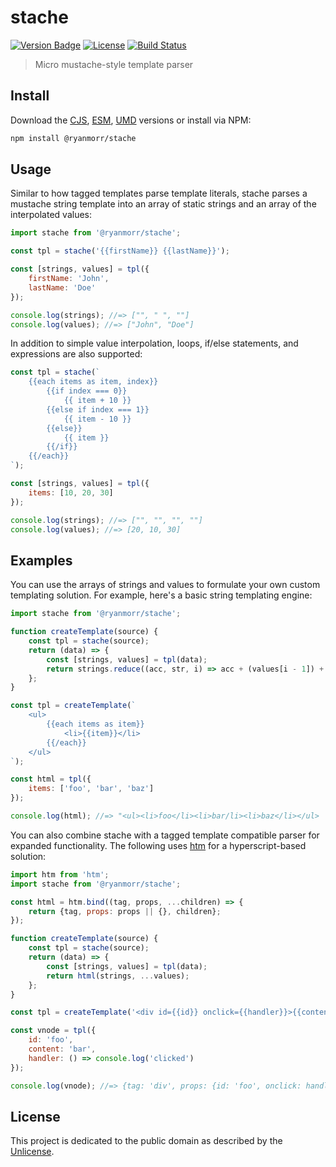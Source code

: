 # stache

[![Version Badge][version-image]][project-url]
[![License][license-image]][license-url]
[![Build Status][build-image]][build-url]

> Micro mustache-style template parser

## Install

Download the [CJS](https://github.com/ryanmorr/stache/raw/master/dist/cjs/stache.js), [ESM](https://github.com/ryanmorr/stache/raw/master/dist/esm/stache.js), [UMD](https://github.com/ryanmorr/stache/raw/master/dist/umd/stache.js) versions or install via NPM:

``` sh
npm install @ryanmorr/stache
```

## Usage

Similar to how tagged templates parse template literals, stache parses a mustache string template into an array of static strings and an array of the interpolated values:

``` javascript
import stache from '@ryanmorr/stache';

const tpl = stache('{{firstName}} {{lastName}}');

const [strings, values] = tpl({
    firstName: 'John',
    lastName: 'Doe'
});

console.log(strings); //=> ["", " ", ""]
console.log(values); //=> ["John", "Doe"]
```

In addition to simple value interpolation, loops, if/else statements, and expressions are also supported:

``` javascript
const tpl = stache(`
    {{each items as item, index}}
        {{if index === 0}}
            {{ item + 10 }}
        {{else if index === 1}}
            {{ item - 10 }}
        {{else}}
            {{ item }}
        {{/if}}
    {{/each}}
`);

const [strings, values] = tpl({
    items: [10, 20, 30]
});

console.log(strings); //=> ["", "", "", ""]
console.log(values); //=> [20, 10, 30]
```

## Examples

You can use the arrays of strings and values to formulate your own custom templating solution. For example, here's a basic string templating engine:

``` javascript
import stache from '@ryanmorr/stache';

function createTemplate(source) {
    const tpl = stache(source);
    return (data) => {
        const [strings, values] = tpl(data);
        return strings.reduce((acc, str, i) => acc + (values[i - 1]) + str);
    };
}

const tpl = createTemplate(`
    <ul>
        {{each items as item}}
            <li>{{item}}</li>
        {{/each}}
    </ul>
`);

const html = tpl({
    items: ['foo', 'bar', 'baz']
});

console.log(html); //=> "<ul><li>foo</li><li>bar/li><li>baz</li></ul>
```

You can also combine stache with a tagged template compatible parser for expanded functionality. The following uses [htm](https://github.com/developit/htm) for a hyperscript-based solution:

``` javascript
import htm from 'htm';
import stache from '@ryanmorr/stache';

const html = htm.bind((tag, props, ...children) => {
    return {tag, props: props || {}, children};
});

function createTemplate(source) {
    const tpl = stache(source);
    return (data) => {
        const [strings, values] = tpl(data);
        return html(strings, ...values);
    };
}

const tpl = createTemplate('<div id={{id}} onclick={{handler}}>{{content}}</div>');

const vnode = tpl({
    id: 'foo',
    content: 'bar',
    handler: () => console.log('clicked')
});

console.log(vnode); //=> {tag: 'div', props: {id: 'foo', onclick: handler}, children: ['bar']}
```

## License

This project is dedicated to the public domain as described by the [Unlicense](http://unlicense.org/).

[project-url]: https://github.com/ryanmorr/stache
[version-image]: https://img.shields.io/github/package-json/v/ryanmorr/stache?color=blue&style=flat-square
[build-url]: https://github.com/ryanmorr/stache/actions
[build-image]: https://img.shields.io/github/actions/workflow/status/ryanmorr/stache/node.js.yml?style=flat-square
[license-image]: https://img.shields.io/github/license/ryanmorr/stache?color=blue&style=flat-square
[license-url]: UNLICENSE
